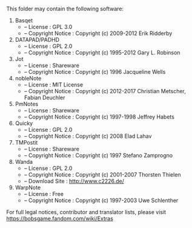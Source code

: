 ﻿This folder may contain the following software:

1. Basqet
   - – License : GPL 3.0
   - – Copyright Notice : Copyright (c) 2009-2012 Erik Ridderby
2. DATAPAD/PADHD
   - – License : GPL 2.0
   - – Copyright Notice : Copyright (c) 1995-2012 Gary L. Robinson
3. Jot
   - – License : Shareware
   - – Copyright Notice : Copyright (c) 1996 Jacqueline Wells
4. nobleNote
   - – License : MIT License
   - – Copyright Notice : Copyright (c) 2012-2017 Christian Metscher, Fabian Deuchler
5. PmNotes
   - – License : Shareware
   - – Copyright Notice : Copyright (c) 1997-1998 Jeffrey Habets
6. Quicky
   - – License : GPL 2.0
   - – Copyright Notice : Copyright (c) 2008 Elad Lahav
7. TMPostit
   - – License : Shareware
   - – Copyright Notice : Copyright (c) 1997 Stefano Zamprogno
8. Wanda
   - – License : GPL 2.0
   - – Copyright Notice : Copyright (c) 2001-2007 Thorsten Thielen
   - – Download Site : http://www.c2226.de/
9. WarpNote
   - – License : Free
   - – Copyright Notice : Copyright (c) 1997-2003 Uwe Schlenther

For full legal notices, contributor and translator lists, please visit https://bobsgame.fandom.com/wiki/Extras